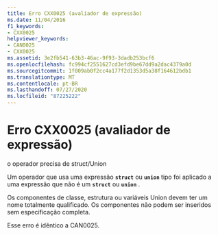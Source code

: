 ```yaml
---
title: Erro CXX0025 (avaliador de expressão)
ms.date: 11/04/2016
f1_keywords:
- CXX0025
helpviewer_keywords:
- CAN0025
- CXX0025
ms.assetid: 3e2fb541-63b3-46ac-9f93-3dadb253bcf6
ms.openlocfilehash: fc994cf2551627cd3efd9be67dd9a2dac4379a0d
ms.sourcegitcommit: 1f009ab0f2cc4a177f2d1353d5a38f164612bdb1
ms.translationtype: MT
ms.contentlocale: pt-BR
ms.lasthandoff: 07/27/2020
ms.locfileid: "87225222"
---
```

# <a name="expression-evaluator-error-cxx0025"></a>Erro CXX0025 (avaliador de expressão)

o operador precisa de struct/Union

Um operador que usa uma expressão **`struct`** ou **`union`** tipo foi aplicado a uma expressão que não é um **`struct`** ou **`union`** .

Os componentes de classe, estrutura ou variáveis Union devem ter um nome totalmente qualificado. Os componentes não podem ser inseridos sem especificação completa.

Esse erro é idêntico a CAN0025.

